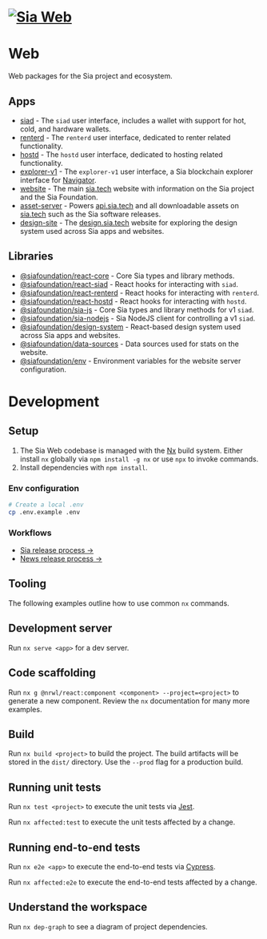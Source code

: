 # [![Sia Web](https://sia.tech/banners/sia-banner-web.png)](http://sia.tech)

# Web

Web packages for the Sia project and ecosystem.

## Apps

- [siad](apps/siad) - The `siad` user interface, includes a wallet with support for hot, cold, and hardware wallets.
- [renterd](apps/renterd) - The `renterd` user interface, dedicated to renter related functionality.
- [hostd](apps/hostd) - The `hostd` user interface, dedicated to hosting related functionality.
- [explorer-v1](apps/explorer-v1) - The `explorer-v1` user interface, a Sia blockchain explorer interface for [Navigator](https://github.com/hakkane84/navigator-sia).
- [website](apps/website) - The main [sia.tech](https://sia.tech) website with information on the Sia project and the Sia Foundation.
- [asset-server](apps/asset-server) - Powers [api.sia.tech](https://api.sia.tech) and all downloadable assets on [sia.tech](https://sia.tech) such as the Sia software releases.
- [design-site](apps/design-site) - The [design.sia.tech](https://design.sia.tech) website for exploring the design system used across Sia apps and websites.

## Libraries

- [@siafoundation/react-core](libs/react-core) - Core Sia types and library methods.
- [@siafoundation/react-siad](libs/react-siad) - React hooks for interacting with `siad`.
- [@siafoundation/react-renterd](libs/react-renterd) - React hooks for interacting with `renterd`.
- [@siafoundation/react-hostd](libs/react-hostd) - React hooks for interacting with `hostd`.
- [@siafoundation/sia-js](libs/sia-js) - Core Sia types and library methods for v1 `siad`.
- [@siafoundation/sia-nodejs](libs/sia-nodejs) - Sia NodeJS client for controlling a v1 `siad`.
- [@siafoundation/design-system](libs/design-system) - React-based design system used across Sia apps and websites.
- [@siafoundation/data-sources](libs/data-sources) - Data sources used for stats on the website.
- [@siafoundation/env](libs/env) - Environment variables for the website server configuration.

# Development

## Setup

1. The Sia Web codebase is managed with the [Nx](https://nx.dev) build system. Either install `nx` globally via `npm install -g nx` or use `npx` to invoke commands.
2. Install dependencies with `npm install`.

### Env configuration

```sh
# Create a local .env
cp .env.example .env
```

### Workflows

- [Sia release process →](https://www.notion.so/siafoundation/Web-6de3b72ac13e44a989bdffb72fce8996#bd5cb0ab038d4b35a49d4433dd6af614)
- [News release process →](https://www.notion.so/siafoundation/Web-6de3b72ac13e44a989bdffb72fce8996#4fc04d6e7c0749cfa6a99c6a83fc41bd)

## Tooling

The following examples outline how to use common `nx` commands.

## Development server

Run `nx serve <app>` for a dev server.

## Code scaffolding

Run `nx g @nrwl/react:component <component> --project=<project>` to generate a new component. Review the `nx` documentation for many more examples.

## Build

Run `nx build <project>` to build the project. The build artifacts will be stored in the `dist/` directory. Use the `--prod` flag for a production build.

## Running unit tests

Run `nx test <project>` to execute the unit tests via [Jest](https://jestjs.io).

Run `nx affected:test` to execute the unit tests affected by a change.

## Running end-to-end tests

Run `nx e2e <app>` to execute the end-to-end tests via [Cypress](https://www.cypress.io).

Run `nx affected:e2e` to execute the end-to-end tests affected by a change.

## Understand the workspace

Run `nx dep-graph` to see a diagram of project dependencies.
